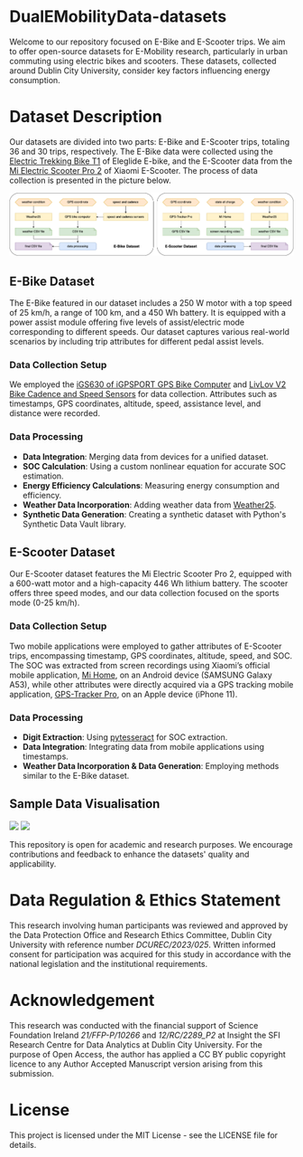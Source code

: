 # DualEMobilityData-datasets
Welcome to our repository focused on E-Bike and E-Scooter trips. We aim to offer open-source datasets for E-Mobility research, particularly in urban commuting using electric bikes and scooters. These datasets, collected around Dublin City University, consider key factors influencing energy consumption.

# Dataset Description
Our datasets are divided into two parts: E-Bike and E-Scooter trips, totaling 36 and 30 trips, respectively. The E-Bike data were collected using the [Electric Trekking Bike T1](https://eleglide.com/products/removable-battery-100km-range-electric-trekking-touring-bike-t1) of Eleglide E-bike, and the E-Scooter data from the [Mi Electric Scooter Pro 2](https://www.xiaomi.ie/mi-electric-scooter-pro-2/) of Xiaomi E-Scooter. The process of data collection is presented in the picture below.

![datasets](./img/datasets.png)

## E-Bike Dataset
The E-Bike featured in our dataset includes a 250 W motor with a top speed of 25 km/h, a range of 100 km, and a 450 Wh battery. It is equipped with a power assist module offering five levels of assist/electric mode corresponding to different speeds. Our dataset captures various real-world scenarios by including trip attributes for different pedal assist levels.

### Data Collection Setup
We employed the [iGS630 of iGPSPORT GPS Bike Computer](https://www.igpsport.com/igs630-highlights) and [LivLov V2 Bike Cadence and Speed Sensors](https://www.amazon.co.uk/LIVLOV-V2-Cadence-Speed-Sensor/dp/B08XNHDN6F?ref_=ast_sto_dp) for data collection. Attributes such as timestamps, GPS coordinates, altitude, speed, assistance level, and distance were recorded.

### Data Processing

- **Data Integration**: Merging data from devices for a unified dataset.
- **SOC Calculation**: Using a custom nonlinear equation for accurate SOC estimation.
- **Energy Efficiency Calculations**: Measuring energy consumption and efficiency.
- **Weather Data Incorporation**: Adding weather data from [Weather25](https://www.weather25.com/europe/ireland/leinster/dublin).
- **Synthetic Data Generation**: Creating a synthetic dataset with Python's Synthetic Data Vault library.


## E-Scooter Dataset
Our E-Scooter dataset features the Mi Electric Scooter Pro 2, equipped with a 600-watt motor and a high-capacity 446 Wh lithium battery. The scooter offers three speed modes, and our data collection focused on the sports mode (0-25 km/h).

### Data Collection Setup
Two mobile applications were employed to gather attributes of E-Scooter trips, encompassing timestamp, GPS coordinates, altitude, speed, and SOC. The SOC was extracted from screen recordings using Xiaomi’s official mobile application, [Mi Home](https://play.google.com/store/apps/details?id=com.xiaomi.smarthome&hl=en_US&pli=1), on an Android device (SAMSUNG Galaxy A53), while other attributes were directly acquired via a GPS tracking mobile application, [GPS-Tracker Pro](https://apps.apple.com/us/app/gps-tracker-pro/id984920064), on an Apple device (iPhone 11).

### Data Processing

- **Digit Extraction**: Using [pytesseract](https://pypi.org/project/pytesseract/) for SOC extraction.
- **Data Integration**: Integrating data from mobile applications using timestamps.
- **Weather Data Incorporation & Data Generation**: Employing methods similar to the E-Bike dataset.

## Sample Data Visualisation

<p float="left">
  <img src="./img/scooter_trip.png" style="width: 33%;" />
  <img src="/.img/scooter_analysis.png" style="width: 66%;" />
</p>

This repository is open for academic and research purposes. We encourage contributions and feedback to enhance the datasets' quality and applicability. 

# Data Regulation & Ethics Statement

This research involving human participants was reviewed and approved by the Data Protection Office and Research Ethics Committee, Dublin City University with reference number _DCUREC/2023/025_. Written informed consent for participation was acquired for this study in accordance with the national legislation and the institutional requirements.
    
# Acknowledgement

This research was conducted with the financial support of Science Foundation Ireland _21/FFP-P/10266_ and _12/RC/2289\_P2_ at Insight the SFI Research Centre for Data Analytics at Dublin City University. For the purpose of Open Access, the author has applied a CC BY public copyright licence to any Author Accepted Manuscript version arising from this submission.


# License
This project is licensed under the MIT License - see the LICENSE file for details.
